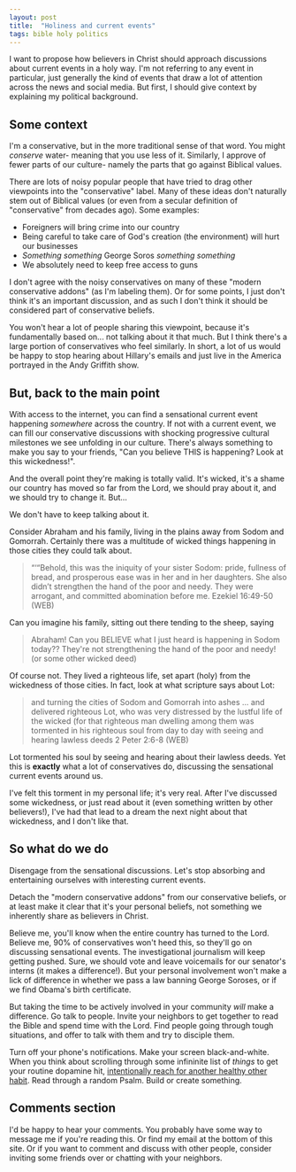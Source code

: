 ```yaml
---
layout: post
title:  "Holiness and current events"
tags: bible holy politics
---
```

I want to propose how believers in Christ should approach discussions about current events in a holy way. I'm not referring to any event in particular, just generally the kind of events that draw a lot of attention across the news and social media. But first, I should give context by explaining my political background.

## Some context

I'm a conservative, but in the more traditional sense of that word. You might _conserve_ water- meaning that you use less of it. Similarly, I approve of fewer parts of our culture- namely the parts that go against Biblical values. 

There are lots of noisy popular people that have tried to drag other viewpoints into the "conservative" label. Many of these ideas don't naturally stem out of Biblical values (or even from a secular definition of "conservative" from decades ago). Some examples:
* Foreigners will bring crime into our country
* Being careful to take care of God's creation (the environment) will hurt our businesses
* _Something something_ George Soros _something something_
* We absolutely need to keep free access to guns

I don't agree with the noisy conservatives on many of these "modern conservative addons" (as I'm labeling them). Or for some points, I just don't think it's an important discussion, and as such I don't think it should be considered part of conservative beliefs. 

You won't hear a lot of people sharing this viewpoint, because it's fundamentally based on... not talking about it that much. But I think there's a large portion of conservatives who feel similarly. In short, a lot of us would be happy to stop hearing about Hillary's emails and just live in the America portrayed in the Andy Griffith show.

## But, back to the main point

With access to the internet, you can find a sensational current event happening _somewhere_ across the country. If not with a current event, we can fill our conservative discussions with shocking progressive cultural milestones we see unfolding in our culture. There's always something to make you say to your friends, "Can you believe THIS is happening? Look at this wickedness!".

And the overall point they're making is totally valid. It's wicked, it's a shame our country has moved so far from the Lord, we should pray about it, and we should try to change it. But...

We don't have to keep talking about it.

Consider Abraham and his family, living in the plains away from Sodom and Gomorrah. Certainly there was a multitude of wicked things happening in those cities they could talk about. 

> “‘“Behold, this was the iniquity of your sister Sodom: pride, fullness of bread, and prosperous ease was in her and in her daughters. She also didn’t strengthen the hand of the poor and needy. They were arrogant, and committed abomination before me.
> Ezekiel 16:49-50 (WEB)

Can you imagine his family, sitting out there tending to the sheep, saying

> Abraham! Can you BELIEVE what I just heard is happening in Sodom today?? They're not strengthening the hand of the poor and needy! (or some other wicked deed)

Of course not. They lived a righteous life, set apart (holy) from the wickedness of those cities. In fact, look at what scripture says about Lot:

> and turning the cities of Sodom and Gomorrah into ashes ... and delivered righteous Lot, who was very distressed by the lustful life of the wicked (for that righteous man dwelling among them was tormented in his righteous soul from day to day with seeing and hearing lawless deeds
> 2 Peter 2:6-8 (WEB)

Lot tormented his soul by seeing and hearing about their lawless deeds. Yet this is **exactly** what a lot of conservatives do, discussing the sensational current events around us. 

I've felt this torment in my personal life; it's very real. After I've discussed some wickedness, or just read about it (even something written by other believers!), I've had that lead to a dream the next night about that wickedness, and I don't like that.

## So what do we do

Disengage from the sensational discussions. Let's stop absorbing and entertaining ourselves with interesting current events.

Detach the "modern conservative addons" from our conservative beliefs, or at least make it clear that it's your personal beliefs, not something we inherently share as believers in Christ.

Believe me, you'll know when the entire country has turned to the Lord. Believe me, 90% of conservatives won't heed this, so they'll go on discussing sensational events. The investigational journalism will keep getting pushed. Sure, we should vote and leave voicemails for our senator's interns (it makes a difference!). But your personal involvement won't make a lick of difference in whether we pass a law banning George Soroses, or if we find Obama's birth certificate.

But taking the time to be actively involved in your community _will_ make a difference. Go talk to people. Invite your neighbors to get together to read the Bible and spend time with the Lord. Find people going through tough situations, and offer to talk with them and try to disciple them. 

Turn off your phone's notifications. Make your screen black-and-white. When you think about scrolling through some infininite list of _things_ to get your routine dopamine hit, [intentionally reach for another healthy other habit](https://www.raptitude.com/2022/03/you-dont-need-a-promise-you-need-a-plan/). Read through a random Psalm. Build or create something.

## Comments section

I'd be happy to hear your comments. You probably have some way to message me if you're reading this. Or find my email at the bottom of this site. Or if you want to comment and discuss with other people, consider inviting some friends over or chatting with your neighbors.
